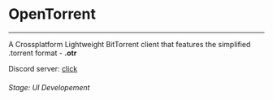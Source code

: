 # OpenTorrent
---
A Crossplatform Lightweight BitTorrent client that features the simplified .torrent format - **.otr**

Discord server: [click](https://discord.gg/f3ZFPVSvZf)
###### Stage: UI Developement

